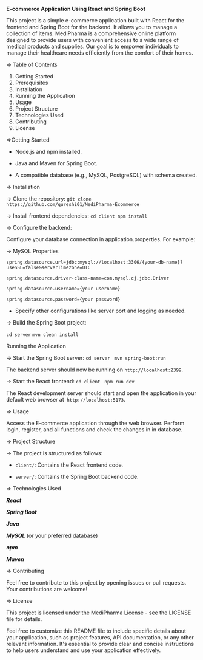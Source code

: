 **E-commerce Application Using React and Spring Boot**

This project is a simple e-commerce application built with React for the frontend and Spring Boot for the backend. It allows you to manage a collection of items.
MediPharma is a comprehensive online platform designed to provide users with convenient access to a wide range of medical products and supplies. Our goal is to empower individuals to manage their healthcare needs efficiently from the comfort of their homes.

=> Table of Contents
1. Getting Started
2. Prerequisites
3. Installation
4. Running the Application
5. Usage
6. Project Structure
7. Technologies Used
8. Contributing
9. License

=>Getting Started
- Node.js and npm installed.
* Java and Maven for Spring Boot.
+ A compatible database (e.g., MySQL, PostgreSQL) with schema created.

=> Installation


-> Clone the repository:
`git clone https://github.com/qureshi01/MediPharma-Ecommerce`


-> Install frontend dependencies:
`cd client
npm install`


-> Configure the backend:

Configure your database connection in application.properties. For example:


-> MySQL Properties

`spring.datasource.url=jdbc:mysql://localhost:3306/{your-db-name}?useSSL=false&serverTimezone=UTC
`

`spring.datasource.driver-class-name=com.mysql.cj.jdbc.Driver
`

`spring.datasource.username={your username}
`

`spring.datasource.password={your password}
`

- Specify other configurations like server port and logging as needed.


-> Build the Spring Boot project:

`cd server` 
`mvn clean install` 

Running the Application


-> Start the Spring Boot server:
`cd server
`
`mvn spring-boot:run
`

The backend server should now be running on `http://localhost:2399`.


-> Start the React frontend:
`cd client `
`npm run dev`

The React development server should start and open the application in your default web browser at` http://localhost:5173`.


=> Usage

Access the E-commerce application through the web browser. Perform login, register, and all functions and check the changes in in database.


=> Project Structure

-> The project is structured as follows:
- `client/`: Contains the React frontend code. 
* `server/`: Contains the Spring Boot backend code.


=> Technologies Used

***React***

***Spring Boot***

***Java***

***MySQL*** (or your preferred database)

***npm***

***Maven***


=> Contributing

Feel free to contribute to this project by opening issues or pull requests. Your contributions are welcome!


=> License

This project is licensed under the MediPharma License - see the LICENSE file for details.

Feel free to customize this README file to include specific details about your application, such as project features, API documentation, or any other relevant information. It's essential to provide clear and concise instructions to help users understand and use your application effectively.
